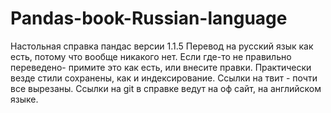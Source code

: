 # Pandas-book-Russian-language
Настольная справка пандас версии 1.1.5
Перевод на русский язык как есть, потому что вообще никакого нет.
Если где-то не правильно переведено- примите это как есть, или внесите правки.
Практически везде стили сохранены, как и индексирование. Ссылки на твит - почти все вырезаны. Ссылки на git в справке ведут на оф сайт, на английском языке.
